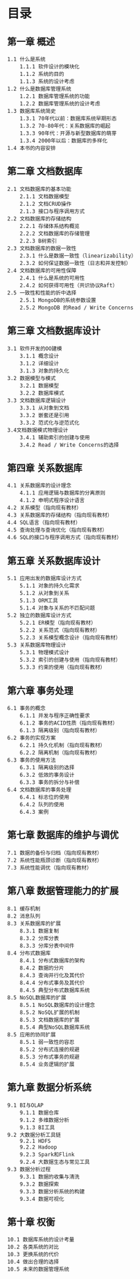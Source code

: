 # 目录

## 第一章 概述
	1.1 什么是系统
		1.1.1 软件设计的模块化
		1.1.2 系统的目的
		1.1.3 系统的设计考虑
	1.2 什么是数据库管理系统
		1.2.1 数据库管理系统的功能
		1.2.2 数据库管理系统的设计考虑
	1.3 数据库系统简史
		1.3.1 70年代以前：数据库系统早期形态
		1.3.2 70-80年代：关系数据库的崛起
		1.3.3 90年代：开源与新型数据库的萌芽
		1.3.4 2000年以后：数据库的多样化
	1.4 本书的内容安排
	
## 第二章 文档数据库
	2.1 文档数据库的基本功能
		2.1.1 文档数据模型
		2.1.2 文档CRUD操作
		2.1.3 接口与程序调用方式
	2.2 文档数据库的存储结构
		2.2.1 存储体系结构概览
		2.2.2 文档数据库的存储管理
		2.2.3 B树索引
	2.3 文档数据库的数据一致性
		2.3.1 什么是数据一致性（linearizability）
		2.3.2 如何保证数据一致性（日志和并发控制）
	2.4 文档数据库的可用性保障
		2.4.1 什么是系统的可用性
		2.4.2 如何获得可用性（共识协议Raft）
	2.5 一致性和性能的折中选择
		2.5.1 MongoDB的系统参数设置
		2.5.2 MongoDB 的Read / Write Concerns
		
## 第三章 文档数据库设计
	3.1 软件开发的OO建模
		3.1.1 概念设计
		3.1.2 详细设计
		3.1.3 对象的持久化
	3.2 数据模型与模式
		3.2.1 数据模型
		3.2.2 数据库模式
	3.3 文档数据库逻辑设计
		3.3.1 从对象到文档
		3.3.2 嵌套还是引用
		3.3.2 范式化与逆范式化
	3.4文档数据模式物理设计
		3.4.1 辅助索引的创建与使用
		3.4.2 Read / Write Concerns的选择
		
## 第四章 关系数据库
	4.1 关系数据库的设计理念
		4.1.1 应用逻辑与数据库的分离原则
		4.1.2 申明式程序设计语言
	4.2 关系模型（指向现有教材）
	4.3 关系数据库的存储结构（指向现有教材）
	4.4 SQL语言（指向现有教材）
	4.5 查询处理与查询优化（指向现有教材）
	4.6 SQL的接口与程序调用方式（指向现有教材）
	
## 第五章 关系数据库设计
	5.1 应用出发的数据库设计方式
		5.1.1 对象的持久化需求
		5.1.2 从对象到关系
		5.1.3 ORM工具
		5.1.4 对象与关系的不匹配问题
	5.2 独立的数据库设计方式
		5.2.1 ER模型（指向现有教材）
		5.2.2 关系范式（指向现有教材）
		5.2.3 关系模型概念设计（指向现有教材）
	5.3 关系数据库物理设计
		5.3.1 物理模式设计
		5.3.2 索引的创建与使用（指向现有教材）
		5.3.3 约束的使用（指向现有教材）

## 第六章 事务处理
	6.1 事务的概念
		6.1.1 并发与程序正确性要求
		6.1.2 事务的ACID性质（指向现有教材）
		6.1.3 隔离级别（指向现有教材）
	6.2 事务的实现方案
		6.2.1 持久化机制（指向现有教材）
		6.2.2 隔离机制（指向现有教材）
	6.3 事务的使用方法
		6.3.1 隔离级别的选择
		6.3.2 低效的事务设计
		6.3.3 事务的拆分与补偿
	6.4 文档数据库的事务处理
		6.4.1 标志位的使用
		6.4.2 队列的使用
		6.4.3 案例

## 第七章 数据库的维护与调优
	7.1 数据的备份与归档（指向现有教材）
	7.2 系统性能瓶颈诊断（指向现有教材）
	7.3 系统性能调优（指向现有教材）

## 第八章 数据管理能力的扩展
	8.1 缓存机制
	8.2 消息队列
	8.3 关系数据库的扩展
		8.3.1 数据复制
		8.3.2 分库分表
		8.3.3 分库分表中间件
	8.4 分布式数据库
		8.4.1 分布式数据库的架构
		8.4.2 数据的分片
		8.4.3 查询并行化及其代价
		8.4.4 分布式事务及其代价
		8.4.5 典型分布式数据库系统
	8.5 NoSQL数据库的扩展
		8.5.1 NoSQL数据库的设计理念
		8.5.2 NoSQL扩展的机制
		8.5.3 文档数据库的扩展
		8.5.4 典型NoSQL数据库系统
	8.5 应用的协同扩展
		8.5.1 弱一致性的容忍
		8.5.2 分布式连接的规避
		8.5.3 分布式事务的规避
		8.5.4 业务逻辑的扩展
		
## 第九章 数据分析系统
	9.1 BI与OLAP
		9.1.1 数据仓库
		9.1.2 多维数据分析
		9.1.3 BI工具
	9.2 大数据分析工具链
		9.2.1 HDFS
		9.2.2 Hadoop
		9.2.3 Spark和Flink
		9.2.4 大数据生态与常见工具
	9.3 数据分析过程
		9.3.1 数据的收集与清洗
		9.3.2 数据探索
		9.3.3 数据分析系统的构建
		9.3.4 数据可视化

## 第十章 权衡
	10.1 数据库系统的设计考量
	10.2 各类系统的对比
	10.3 更换系统的代价
	10.4 做出合理的选择
	10.5 未来的数据管理系统

